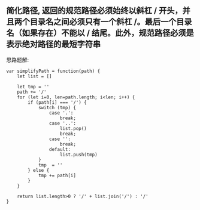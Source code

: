 ## 简化路径, 返回的规范路径必须始终以斜杠 / 开头，并且两个目录名之间必须只有一个斜杠 /。最后一个目录名（如果存在）不能以 / 结尾。此外，规范路径必须是表示绝对路径的最短字符串

思路题解:

    var simplifyPath = function(path) {
        let list = []

        let tmp = ''
        path += '/'
        for (let i=0, len=path.length; i<len; i++) {
            if (path[i] === '/') {
                switch (tmp) {
                    case '.':
                        break;
                    case '..':
                        list.pop()
                        break;
                    case '':
                        break;
                    default:
                        list.push(tmp)
                }
                tmp  = ''
            } else {
                tmp += path[i]
            }
        }

        return list.length>0 ? '/' + list.join('/') : '/'
    }
